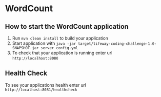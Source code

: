 # WordCount

How to start the WordCount application
---

1. Run `mvn clean install` to build your application
1. Start application with `java -jar target/lifeway-coding-challenge-1.0-SNAPSHOT.jar server config.yml`
1. To check that your application is running enter url `http://localhost:8080`

Health Check
---

To see your applications health enter url `http://localhost:8081/healthcheck`
